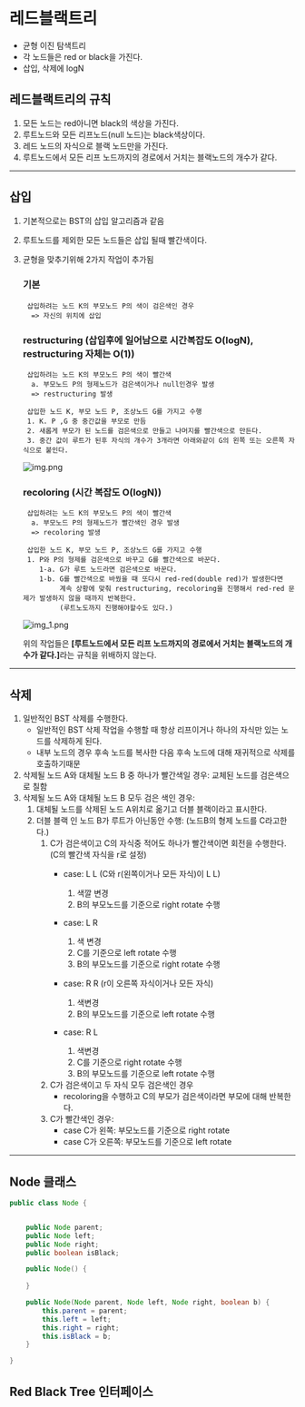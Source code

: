 # 레드블랙트리 

- 균형 이진 탐색트리
- 각 노드들은 red or black을 가진다.
- 삽입, 삭제에 logN

## 레드블랙트리의 규칙
1. 모든 노드는 red아니면 black의 색상을 가진다.
2. 루트노드와 모든 리프노드(null 노드)는 black색상이다.
3. 레드 노드의 자식으로 블랙 노드만을 가진다.
4. 루트노드에서 모든 리프 노드까지의 경로에서 거치는 블랙노드의 개수가 같다.

-----
## 삽입

1. 기본적으로는 BST의 삽입 알고리즘과 같음
2. 루트노드를 제외한 모든 노드들은 삽입 될때 빨간색이다. 
3. 균형을 맞추기위해 2가지 작업이 추가됨

    ### 기본

        삽입하려는 노드 K의 부모노드 P의 색이 검은색인 경우
         => 자신의 위치에 삽입
    ### restructuring (삽입후에 일어남으로 시간복잡도 O(logN), restructuring 자체는 O(1))
        삽입하려는 노드 K의 부모노드 P의 색이 빨간색
         a. 부모노드 P의 형제노드가 검은색이거나 null인경우 발생
         => restructuring 발생
        
        삽입한 노드 K, 부모 노드 P, 조상노드 G를 가지고 수행
        1. K. P ,G 중 중간값을 부모로 만듬
        2. 새롭게 부모가 된 노드를 검은색으로 만들고 나머지를 빨간색으로 만든다.
        3. 중간 값이 루트가 된후 자식의 개수가 3개라면 아래와같이 G의 왼쪽 또는 오른쪽 자식으로 붙인다.
    ![img.png](img.png)

    ### recoloring (시간 복잡도 O(logN))
        삽입하려는 노드 K의 부모노드 P의 색이 빨간색
         a. 부모노드 P의 형제노드가 빨간색인 경우 발생
         => recoloring 발생

        삽입한 노드 K, 부모 노드 P, 조상노드 G를 가지고 수행
        1. P와 P의 형제를 검은색으로 바꾸고 G를 빨간색으로 바꾼다.
           1-a. G가 루트 노드라면 검은색으로 바꾼다.
           1-b. G를 빨간색으로 바꿨을 때 또다시 red-red(double red)가 발생한다면 
                계속 상황에 맞춰 restructuring, recoloring을 진행해서 red-red 문제가 발생하지 않을 때까지 반복한다.
                (루트노도까지 진행해야할수도 있다.)
    ![img_1.png](img_1.png)

    위의 작업들은 <strong>[루트노드에서 모든 리프 노드까지의 경로에서 거치는 블랙노드의 개수가 같다.]</strong>라는
    규칙을 위배하지 않는다.
-----
## 삭제

1. 일반적인 BST 삭제를 수행한다.
   - 일반적인 BST 삭제 작업을 수행할 때 항상 리프이거나 하나의 자식만 있는 노드를 삭제하게 된다.
   - 내부 노드의 경우 후속 노드를 복사한 다음 후속 노드에 대해 재귀적으로 삭제를 호출하기때문
2. 삭제될 노드 A와 대체될 노드 B 중 하나가 빨간색일 경우: 교체된 노드를 검은색으로 칠함
3. 삭제될 노드 A와 대체될 노드 B 모두 검은 색인 경우:
   1. 대체될 노드를 삭제된 노드 A위치로 옮기고 더블 블랙이라고 표시한다.
   2. 더블 블랙 인 노드 B가 루트가 아닌동안 수행: (노드B의 형제 노드를 C라고한다.)
      1. C가 검은색이고 C의 자식중 적어도 하나가 빨간색이면 회전을 수행한다. (C의 빨간색 자식을 r로 설정)
         - case: L L (C와 r(왼쪽이거나 모든 자식)이 L L)
           1. 색깔 변경
           2. B의 부모노드를 기준으로 right rotate 수행
           
         - case: L R
           1. 색 변경
           2. C를 기준으로 left rotate 수행
           3. B의 부모노드를 기준으로 right rotate 수행

         - case: R R (r이 오른쪽 자식이거나 모든 자식)
           1. 색변경
           2. B의 부모노드를 기준으로 left rotate 수행
           
         - case: R L
           1. 색변경 
           2. C를 기준으로 right rotate 수행
           3. B의 부모노드를 기준으로 left rotate 수행
      2. C가 검은색이고 두 자식 모두 검은색인 경우
         - recoloring을 수행하고 C의 부모가 검은색이라면 부모에 대해 반복한다.
      3. C가 빨간색인 경우:
         - case C가 왼쪽: 부모노드를 기준으로 right rotate
         - case C가 오른쪽: 부모노드를 기준으로 left rotate
--------
## Node 클래스 
```java
public class Node {


    public Node parent;
    public Node left;
    public Node right;
    public boolean isBlack;

    public Node() {
        
    }

    public Node(Node parent, Node left, Node right, boolean b) {
        this.parent = parent;
        this.left = left;
        this.right = right;
        this.isBlack = b;
    }

}

```

## Red Black Tree 인터페이스
```java


```
